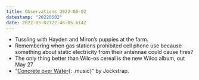 ```yaml
---
title: Observations 2022-05-02
datestamp: "20220502"
date: 2022-05-07T22:46:05.614Z
---
```

- Tussling with Hayden and Miron’s puppies at the farm.
- Remembering when gas stations prohibited cell phone use because something about static electricity from their antennae could cause fires?
- The only thing better than Wilc-os cereal is the new Wilco album, out May 27.
- “[Concrete over Water](https://jockstrapmusic.bandcamp.com/track/concrete-over-water){: .music}” by Jockstrap.